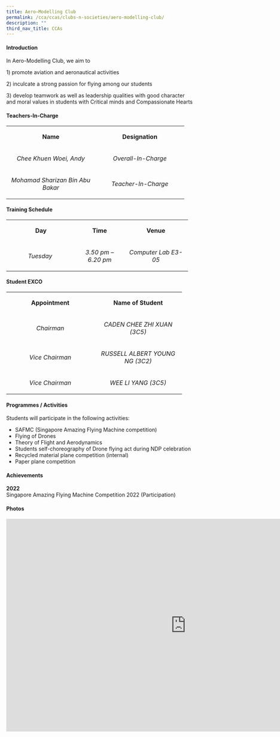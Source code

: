 ```yaml
---
title: Aero–Modelling Club
permalink: /cca/ccas/clubs-n-societies/aero-modelling-club/
description: ""
third_nav_title: CCAs
---
```


<h4><strong>Introduction</strong></h4>
<p>In Aero-Modelling Club, we aim to</p>
<p>1) promote aviation and aeronautical activities</p>
<p>2) inculcate a strong passion for flying among our students</p>
<p>3) develop teamwork as well as leadership qualities with good character and moral values in students with Critical minds and Compassionate Hearts</p>
<h4><strong>Teachers-In-Charge</strong></h4>
<table width="444">
<tbody>
<tr>
<td style="text-align: center;" width="222">
<p><strong>Name</strong></p>
</td>
<td style="text-align: center;" width="222">
<p><strong>Designation</strong></p>
</td>
</tr>
<tr>
<td style="text-align: center;" width="222">
<p><em>Chee Khuen Woei, Andy</em></p>
</td>
<td style="text-align: center;" width="222">
<p><em>Overall-In-Charge</em></p>
</td>
</tr>
<tr>
<td style="text-align: center;" width="222">
<p><em>Mohamad Sharizan Bin Abu Bakar</em></p>
</td>
<td style="text-align: center;" width="222">
<p><em>Teacher-In-Charge</em></p>
</td>
</tr>
</tbody>
</table>
<h4><strong>Training Schedule</strong></h4>
<table width="439">
<tbody>
<tr>
<td style="text-align: center;" width="169">
<p><strong>Day</strong></p>
</td>
<td style="text-align: center;" width="113">
<p><strong>Time</strong></p>
</td>
<td style="text-align: center;" width="156">
<p><strong>Venue</strong></p>
</td>
</tr>
<tr>
<td style="text-align: center;" width="169">
<p><em>Tuesday&nbsp;</em></p>
</td>
<td style="text-align: center;" width="113">
<p><em>3.50 pm &ndash; 6.20 pm</em></p>
</td>
<td style="text-align: center;" width="156">
<p><em>Computer Lab E3-05</em></p>
</td>
</tr>
</tbody>
</table>
<h4><strong>Student EXCO</strong></h4>
<table width="439">
<tbody>
<tr>
<td style="text-align: center;" width="219">
<p><strong>Appointment</strong></p>
</td>
<td style="text-align: center;" width="219">
<p><strong>Name of Student</strong></p>
</td>
</tr>
<tr>
<td style="text-align: center;" width="219">
<p><em>Chairman</em></p>
</td>
<td style="text-align: center;" width="219">
<p><em>CADEN CHEE ZHI XUAN (3C5)</em></p>
</td>
</tr>
<tr>
<td style="text-align: center;" width="219">
<p><em>Vice Chairman</em></p>
</td>
<td style="text-align: center;" width="219">
<p><em>RUSSELL ALBERT YOUNG NG (3C2)</em></p>
</td>
</tr>
<tr>
<td style="text-align: center;" width="219">
<p><em>Vice Chairman</em></p>
</td>
<td style="text-align: center;" width="219">
<p><em>WEE LI YANG (3C5)</em></p>
</td>
</tr>
</tbody>
</table>
<h4><strong>Programmes / Activities</strong></h4>
<p>Students will participate in the following activities:</p>
<ul>
<li>SAFMC (Singapore Amazing Flying Machine competition)</li>
<li>Flying of Drones</li>
<li>Theory of Flight and Aerodynamics</li>
<li>Students self-choreography of Drone flying act during NDP celebration</li>
<li>Recycled material plane competition (internal)</li>
<li>Paper plane competition</li>
</ul>
<h4><strong>Achievements</strong></h4>
<p><strong>2022<br /></strong>Singapore Amazing Flying Machine Competition 2022 (Participation)</p>
<h4><strong>Photos</strong></h4>
<iframe src="https://docs.google.com/presentation/d/e/2PACX-1vR5A420To1A4RZ69OGZ7nEcsVCHRR4ZxXxHL2N3Ms9VMqKopQEsi6x7RKtQnNSTEinniZr8dS09R_av/embed?start=false&loop=false&delayms=10000" frameborder="0" width="960" height="569" allowfullscreen="true"></iframe>